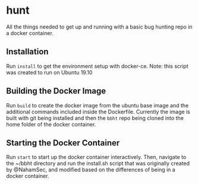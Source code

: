 # hunt
All the things needed to get up and running with a basic bug hunting repo in a docker container.

## Installation
Run `install` to get the environment setup with docker-ce. Note: this script was created to run on Ubuntu 19.10

## Building the Docker Image
Run `build` to create the docker image from the ubuntu base image and the additional commands included inside the Dockerfile. Currently the image is built with git being installed and then the `bbht` repo being cloned into the home folder of the docker container.

## Starting the Docker Container
Run `start` to start up the docker container interactively. Then, navigate to the ~/bbht directory and run the install.sh script that was originally created by @NahamSec, and modified based on the differences of being in a docker container.
